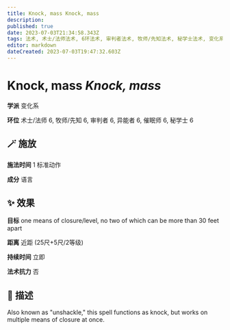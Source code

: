 ```yaml
---
title: Knock, mass Knock, mass
description: 
published: true
date: 2023-07-03T21:34:58.343Z
tags: 法术, 术士/法师法术, 6环法术, 审判者法术, 牧师/先知法术, 秘学士法术, 变化系, 异能者法术, 催眠师法术
editor: markdown
dateCreated: 2023-07-03T19:47:32.603Z
---
```


# **Knock, mass** *Knock, mass*

**学派** 变化系 

**环位** 术士/法师 6, 牧师/先知 6, 审判者 6, 异能者 6, 催眠师 6, 秘学士 6

## 🪄 施放

**施法时间** 1 标准动作

**成分** 语言

## ✨ 效果 

**目标** one means of closure/level, no two of which can be more than 30 feet apart 

**距离** 近距 (25尺+5尺/2等级)  

**持续时间** 立即 

**法术抗力** 否

## 📖 描述

Also known as "unshackle," this spell functions as knock, but works on multiple means of closure at once.
    